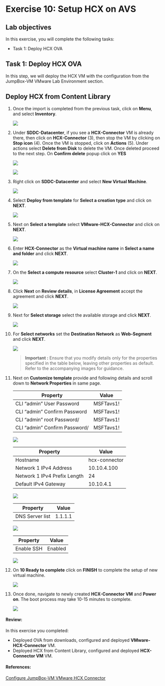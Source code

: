 # Exercise 10: Setup HCX on AVS 

## Lab objectives

In this exercise, you will complete the following tasks:

+ Task 1: Deploy HCX OVA

## Task 1: Deploy HCX OVA

In this step, we will deploy the HCX VM with the configuration from the JumpBox-VM VMware Lab Environment section.

## Deploy HCX from Content Library

1. Once the import is completed from the previous task, click on **Menu**, and select **Inventory**. 

    ![](../Images/Mod2Task4Pic1.png)
   
2. Under **SDDC-Datacenter**, if you see a **HCX-Connector** VM is already there, then click on **HCX-Connector** (3), then stop the VM by clicking on **Stop icon** (4). Once the VM is stopped, click on **Actions** (5). Under actions select **Delete from Disk** to delete the VM. Once deleted proceed to the next step. On **Confirm delete** popup click on **YES**

    ![](../Images/stophcxvm.png) 

    ![](../Images/Delete-HCX-ConnectorVM.png) 

3. Right click on **SDDC-Datacenter** and select **New Virtual Machine**.

    ![](../Images/Mod2Task4Pic2.png)
   
4. Select **Deploy from template** for **Select a creation type** and click on **NEXT**.

    ![](../Images/Mod2Task4Pic3.png)
    
5. Next on **Select a template** select **VMware-HCX-Connector** and click on **NEXT**.    

    ![](../Images/Mod2Task4Pic4.1.png)
    
6. Enter **HCX-Connector** as the **Virtual machine name** in **Select a name and folder** and click **NEXT**.  

    ![](../Images/Mod2Task4Pic5.png) 
     
7. On the **Select a compute resource** select **Cluster-1** and click on **NEXT**.

    ![](../Images/Mod2Task4Pic6.png)
     
8. Click **Next** on **Review details**, in **License Agreement** accept the agreement and click **NEXT**.

   ![](../Images/10.7.png)

9. Next for **Select storage** select the available storage and click **NEXT**.

    ![](../Images/Mod2Task4Pic8.png)
  
10. For **Select networks** set the **Destination Network** as **Web-Segment** and click **NEXT**.
  
    ![](../Images/Mod2Task4Pic9.png)

    >**Important :** Ensure that you modify details only for the properties specified in the table below, leaving other properties as default. Refer to the accompanying images for guidance.

11.  Next on **Customize template** provide and following details and scroll down to **Network Properties** in same page.
    

       |Property| Value| 
       |---|---|
       |CLI “admin” User Password| MSFTavs1!|
       |CLI “admin” Confirm Password| MSFTavs1!|
       |CLI “admin” root Password/| MSFTavs1!|
       |CLI “admin” Confirm Password/| MSFTavs1!|
 
     ![](../Images/Mod2Task4Pic10.1.png)

       |Property| Value| 
       |---|---|
       |Hostname| hcx-connector|
       |Network 1 IPv4 Address| 10.10.4.100|
       |Network 1 IPv4 Prefix Length| 24|
       |Default IPv4 Gateway| 10.10.4.1|
     
       ![](../Images/Mod2Task4Pic10.2.png)

       |Property| Value| 
       |---|---|
       |DNS Server list| 1.1.1.1|

      ![](../Images/Mod2Task4Pic10.3.png)

       |Property| Value| 
       |---|---|
       |Enable SSH| Enabled|
    
      ![](../Images/Mod2Task4Pic10.4.png)
   
12. On **10 Ready to complete** click on **FINISH** to complete the setup of new virtual machine.

     ![](../Images/Mod2Task4Pic11.png)
   
14. Once done, navigate to newly created **HCX-Connector VM** and **Power on**. The boot process may take 10-15 minutes to complete.   

     ![](../Images/Mod2Task4Pic12.png)
     
#### Review:

In this exercise you completed:

- Deployed OVA from downloads, configured and deployed **VMware-HCX-Connector** VM. 
- Deployed HCX from Content Library, configured and deployed **HCX-Connector VM** VM. 

#### References:

[Configure JumpBox-VM VMware HCX Connector](https://learn.microsoft.com/en-us/azure/azure-vmware/configure-vmware-hcx)
